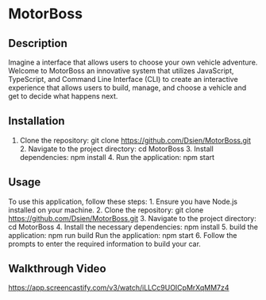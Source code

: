 
# MotorBoss





## Description
Imagine a interface that allows users to choose your own vehicle adventure. Welcome to MotorBoss an innovative system that utilizes JavaScript, TypeScript, and Command Line Interface (CLI) to create an interactive experience that allows users to build, manage, and choose a vehicle and get to decide what happens next. 

## Installation
1. Clone the repository: git clone https://github.com/Dsien/MotorBoss.git 2. Navigate to the project directory: cd MotorBoss 3. Install dependencies: npm install 4. Run the application: npm start

## Usage
To use this application, follow these steps: 1. Ensure you have Node.js installed on your machine. 2. Clone the repository: git clone https://github.com/Dsien/MotorBoss.git 3. Navigate to the project directory: cd MotorBoss 4. Install the necessary dependencies: npm install 5. build the application: npm run build
Run the application:
npm start 6. Follow the prompts to enter the required information to build your car.

## Walkthrough Video 
https://app.screencastify.com/v3/watch/iLLCc9UOICpMrXqMM7z4